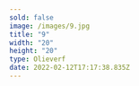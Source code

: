 ```yaml
---
sold: false
image: /images/9.jpg
title: "9"
width: "20"
height: "20"
type: Olieverf
date: 2022-02-12T17:17:38.835Z
---
```


